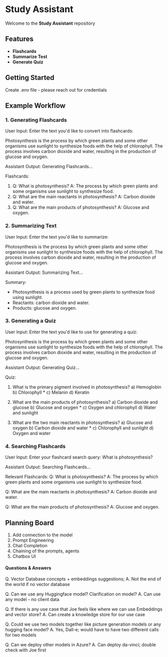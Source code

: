 # Study Assistant

Welcome to the **Study Assistant** repository

## Features
- **Flashcards**
- **Summarize Test**
- **Generate Quiz**

## Getting Started

Create .env file - please reach out for credentials

## Example Workflow

### 1. Generating Flashcards

User Input:
Enter the text you'd like to convert into flashcards:

Photosynthesis is the process by which green plants and some other organisms use sunlight to synthesize foods with the help of chlorophyll. The process involves carbon dioxide and water, resulting in the production of glucose and oxygen.

Assistant Output:
Generating Flashcards...

Flashcards:
1. Q: What is photosynthesis?
   A: The process by which green plants and some organisms use sunlight to synthesize food.
2. Q: What are the main reactants in photosynthesis?
   A: Carbon dioxide and water.
3. Q: What are the main products of photosynthesis?
   A: Glucose and oxygen.


### 2. Summarizing Text

User Input:
Enter the text you'd like to summarize:

Photosynthesis is the process by which green plants and some other organisms use sunlight to synthesize foods with the help of chlorophyll. The process involves carbon dioxide and water, resulting in the production of glucose and oxygen.

Assistant Output:
Summarizing Text...

Summary:
- Photosynthesis is a process used by green plants to synthesize food using sunlight.
- Reactants: carbon dioxide and water.
- Products: glucose and oxygen.


### 3. Generating a Quiz

User Input:
Enter the text you'd like to use for generating a quiz:

Photosynthesis is the process by which green plants and some other organisms use sunlight to synthesize foods with the help of chlorophyll. The process involves carbon dioxide and water, resulting in the production of glucose and oxygen.

Assistant Output:
Generating Quiz...

Quiz:
1. What is the primary pigment involved in photosynthesis?
   a) Hemoglobin
   b) Chlorophyll *
   c) Melanin
   d) Keratin

2. What are the main products of photosynthesis?
   a) Carbon dioxide and glucose
   b) Glucose and oxygen *
   c) Oxygen and chlorophyll
   d) Water and sunlight

3. What are the two main reactants in photosynthesis?
   a) Glucose and oxygen
   b) Carbon dioxide and water *
   c) Chlorophyll and sunlight
   d) Oxygen and water


### 4. Searching Flashcards

User Input:
Enter your flashcard search query: 
What is photosynthesis?

Assistant Output:
Searching Flashcards...

Relevant Flashcards:
Q: What is photosynthesis?
A: The process by which green plants and some organisms use sunlight to synthesize food.

Q: What are the main reactants in photosynthesis?
A: Carbon dioxide and water.

Q: What are the main products of photosynthesis?
A: Glucose and oxygen.

## Planning Board

1. Add connection to the model
2. Prompt Engineering
3. Chat Completion
4. Chaining of the prompts, agents
5. Chatbox UI

#### Questions & Answers

Q. Vector Database concepts + embeddings suggestions; 
A. Not the end of the world if no vector database

Q. Can we use any Huggingface model? Clarification on model? 
A. Can use any model - no client data

Q. If there is any use case that Joe feels like where we can use Embeddings and vector store? 
A. Can create a knowledge store for our use case

Q. Could we use two models together like picture generation models or any hugging face model? 
A. Yes, Dall-e; would have to have two different calls for two models

Q. Can we deploy other models in Azure? 
A. Can deploy da-vinci; double check with Joe first
